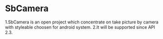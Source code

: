 # SbCamera
1.SbCamera is an open project which concentrate on take picture by camera with styleable choosen for android system.
2.It will be supported since API 2.3.
